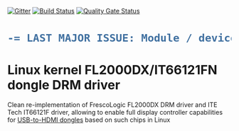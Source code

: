 [![Gitter](https://badges.gitter.im/fl2000_drm/community.svg)](https://gitter.im/fl2000_drm/community?utm_source=badge&utm_medium=badge&utm_campaign=pr-badge) [![Build Status](https://travis-ci.org/klogg/fl2000_drm.svg?branch=master)](https://travis-ci.org/klogg/fl2000_drm) [![Quality Gate Status](https://sonarcloud.io/api/project_badges/measure?project=klogg_fl2000_drm&metric=alert_status)](https://sonarcloud.io/dashboard?id=klogg_fl2000_drm)

<h1>
  
```diff
-= LAST MAJOR ISSUE: Module / device removal =-
```

</h1>

# Linux kernel FL2000DX/IT66121FN dongle DRM driver

Clean re-implementation of FrescoLogic FL2000DX DRM driver and ITE Tech IT66121F driver, allowing to enable full display controller capabilities for [USB-to-HDMI dongles](https://www.aliexpress.com/item/32821739801.html?spm=a2g0o.productlist.0.0.14ee52fb8rFfu5) based on such chips in Linux
